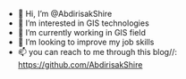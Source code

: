 - 👋 Hi, I’m @AbdirisakShire
- 👀 I’m interested in GIS technologies
- 🌱 I’m currently working in GIS field
- 💞️ I’m looking to improve my job skills
- 📫 you can reach to me through this blog//: https://github.com/AbdirisakShire
